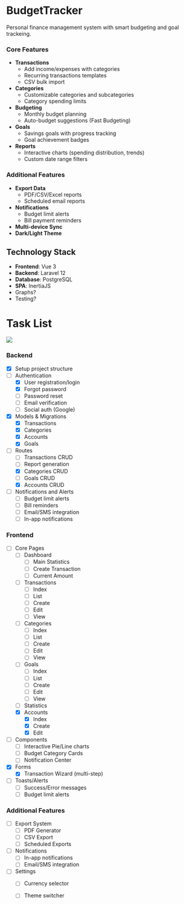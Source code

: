 # BudgetTracker

Personal finance management system with smart budgeting and goal trackeing.

### Core Features

- **Transactions**
    - Add income/expenses with categories
    - Recurring transactions templates
    - CSV bulk import
- **Categories**
    - Customizable categories and subcategories
    - Category spending limits
- **Budgeting**
    - Monthly budget planning
    - Auto-budget suggestions (Fast Budgeting)
- **Goals**
    - Savings goals with progress tracking
    - Goal achievement badges
- **Reports**
    - Interactive charts (spending distribution, trends)
    - Custom date range filters

### Additional Features

- **Export Data**
    - PDF/CSV/Excel reports
    - Scheduled email reports
- **Notifications**
    - Budget limit alerts
    - Bill payment reminders
- **Multi-device Sync**
- **Dark/Light Theme**

## Technology Stack

- **Frontend**: Vue 3
- **Backend**: Laravel 12
- **Database**: PostgreSQL
- **SPA**: InertiaJS
- Graphs?
- Testing?

# Task List

[//]: # (70 tasks, 1 task precent, complated 16: 1.4%)
![](https://geps.dev/progress/22)

### Backend

* [x] Setup project structure
* [ ] Authentication
    - [x] User registration/login
    - [x] Forgot password
    - [ ] Password reset
    - [ ] Email verification
    - [ ] Social auth (Google)
* [x] Models & Migrations
    - [x] Transactions
    - [x] Categories
    - [x] Accounts
    - [x] Goals
* [ ] Routes
    - [ ] Transactions CRUD
    - [ ] Report generation
    - [x] Categories CRUD
    - [ ] Goals CRUD
    - [x] Accounts CRUD
* [ ] Notifications and Alerts
    - [ ] Budget limit alerts
    - [ ] Bill reminders
    - [ ] Email/SMS integration
    - [ ] In-app notifications

### Frontend

* [ ] Core Pages
    - [ ] Dashboard
        - [ ] Main Statistics
        - [ ] Create Transaction
        - [ ] Current Amount
    - [ ] Transactions
        - [ ] Index
        - [ ] List
        - [ ] Create
        - [ ] Edit
        - [ ] View
    - [ ] Categories
        - [ ] Index
        - [ ] List
        - [ ] Create
        - [ ] Edit
        - [ ] View
    - [ ] Goals
        - [ ] Index
        - [ ] List
        - [ ] Create
        - [ ] Edit
        - [ ] View
    - [ ] Statistics
    - [x] Accounts
        - [x] Index
        - [x] Create
        - [x] Edit
* [ ] Components
    - [ ] Interactive Pie/Line charts
    - [ ] Budget Category Cards
    - [ ] Notification Center
* [x] Forms
    - [x] Transaction Wizard (multi-step)
* [ ] Toasts/Alerts
    - [ ] Success/Error messages
    - [ ] Budget limit alerts

### Additional Features

* [ ] Export System
    - [ ] PDF Generator
    - [ ] CSV Export
    - [ ] Scheduled Exports
* [ ] Notifications
    - [ ] In-app notifications
    - [ ] Email/SMS integration
* [ ] Settings
    - [ ] Currency selector
    - [ ] Theme switcher


